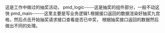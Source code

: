 这是工作中做过的抽奖活动，
pmd_logic-----这是抽奖的组件部分，一般不动这快
pmd_main------这里主要是写业务逻辑1.根据接口返回的数据渲染好抽奖九宫格，然后点击开始抽奖请求接口查看是否已中奖，
根据抽奖接口返回的数据然后做出不同的处理。